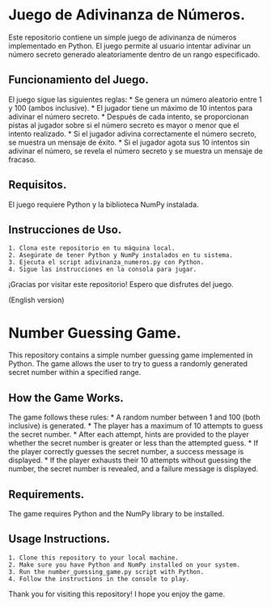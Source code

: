 # Juego de Adivinanza de Números.
Este repositorio contiene un simple juego de adivinanza de números implementado en Python. El juego permite al usuario intentar adivinar un número secreto generado aleatoriamente dentro de un rango especificado.

## Funcionamiento del Juego.
El juego sigue las siguientes reglas:
    * Se genera un número aleatorio entre 1 y 100 (ambos inclusive).
    * El jugador tiene un máximo de 10 intentos para adivinar el número secreto.
    * Después de cada intento, se proporcionan pistas al jugador sobre si el número secreto es mayor o menor que el intento realizado.
    * Si el jugador adivina correctamente el número secreto, se muestra un mensaje de éxito.
    * Si el jugador agota sus 10 intentos sin adivinar el número, se revela el número secreto y se muestra un mensaje de fracaso.

## Requisitos.
El juego requiere Python y la biblioteca NumPy instalada.

## Instrucciones de Uso.
    1. Clona este repositorio en tu máquina local.
    2. Asegúrate de tener Python y NumPy instalados en tu sistema.
    3. Ejecuta el script adivinanza_numeros.py con Python.
    4. Sigue las instrucciones en la consola para jugar.


¡Gracias por visitar este repositorio! Espero que disfrutes del juego.



(English version)

# Number Guessing Game.
This repository contains a simple number guessing game implemented in Python. The game allows the user to try to guess a randomly generated secret number within a specified range.

## How the Game Works.
The game follows these rules:
    * A random number between 1 and 100 (both inclusive) is generated.
    * The player has a maximum of 10 attempts to guess the secret number.
    * After each attempt, hints are provided to the player whether the secret number is greater or less than the attempted guess.
    * If the player correctly guesses the secret number, a success message is displayed.
    * If the player exhausts their 10 attempts without guessing the number, the secret number is revealed, and a failure message is displayed.

## Requirements.
The game requires Python and the NumPy library to be installed.

## Usage Instructions.
    1. Clone this repository to your local machine.
    2. Make sure you have Python and NumPy installed on your system.
    3. Run the number_guessing_game.py script with Python.
    4. Follow the instructions in the console to play.

    
Thank you for visiting this repository! I hope you enjoy the game.
